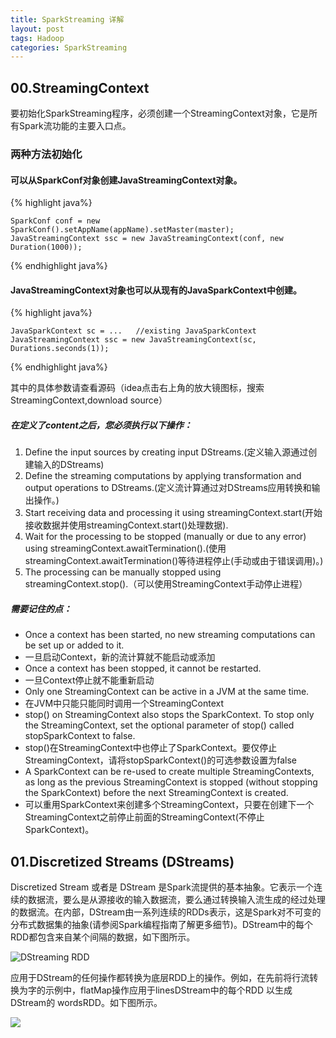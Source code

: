 ```yaml
---
title: SparkStreaming 详解
layout: post
tags: Hadoop
categories: SparkStreaming
---
```

## 00.StreamingContext
要初始化SparkStreaming程序，必须创建一个StreamingContext对象，它是所有Spark流功能的主要入口点。  
### 两种方法初始化
#### 可以从SparkConf对象创建JavaStreamingContext对象。 

{% highlight java%}  

    SparkConf conf = new SparkConf().setAppName(appName).setMaster(master);
    JavaStreamingContext ssc = new JavaStreamingContext(conf, new Duration(1000));  
    
{% endhighlight java%}    
#### JavaStreamingContext对象也可以从现有的JavaSparkContext中创建。

{% highlight java%}  

    JavaSparkContext sc = ...   //existing JavaSparkContext  
    JavaStreamingContext ssc = new JavaStreamingContext(sc, Durations.seconds(1));
    
{% endhighlight java%} 

其中的具体参数请查看源码（idea点击右上角的放大镜图标，搜索StreamingContext,download source）  

##### 在定义了content之后，您必须执行以下操作：

1. Define the input sources by creating input DStreams.(定义输入源通过创建输入的DStreams)
2. Define the streaming computations by applying transformation and output operations to DStreams.(定义流计算通过对DStreams应用转换和输出操作。)
3. Start receiving data and processing it using streamingContext.start(开始接收数据并使用streamingContext.start()处理数据).
4. Wait for the processing to be stopped (manually or due to any error) using streamingContext.awaitTermination().(使用streamingContext.awaitTermination()等待进程停止(手动或由于错误调用)。)
5. The processing can be manually stopped using streamingContext.stop().（可以使用StreamingContext手动停止进程）

##### 需要记住的点：

- Once a context has been started, no new streaming computations can be set up or added to it.
- 一旦启动Context，新的流计算就不能启动或添加
- Once a context has been stopped, it cannot be restarted.
- 一旦Context停止就不能重新启动
- Only one StreamingContext can be active in a JVM at the same time.
- 在JVM中只能只能同时调用一个StreamingContext
- stop() on StreamingContext also stops the SparkContext. To stop only the StreamingContext, set the optional parameter of stop() called stopSparkContext to false.
- stop()在StreamingContext中也停止了SparkContext。要仅停止StreamingContext，请将stopSparkContext()的可选参数设置为false
- A SparkContext can be re-used to create multiple StreamingContexts, as long as the previous StreamingContext is stopped (without stopping the SparkContext) before the next StreamingContext is created.
- 可以重用SparkContext来创建多个StreamingContext，只要在创建下一个StreamingContext之前停止前面的StreamingContext(不停止SparkContext)。  

## 01.Discretized Streams (DStreams)
Discretized Stream 或者是 DStream 是Spark流提供的基本抽象。它表示一个连续的数据流，要么是从源接收的输入数据流，要么通过转换输入流生成的经过处理的数据流。在内部，DStream由一系列连续的RDDs表示，这是Spark对不可变的分布式数据集的抽象(请参阅Spark编程指南了解更多细节)。DStream中的每个RDD都包含来自某个间隔的数据，如下图所示。  

![DStreaming RDD](http://spark.apache.org/docs/2.3.0/img/streaming-dstream.png)

应用于DStream的任何操作都转换为底层RDD上的操作。例如，在先前将行流转换为字的示例中，flatMap操作应用于linesDStream中的每个RDD 以生成DStream的 wordsRDD。如下图所示。  

![](http://spark.apache.org/docs/2.3.0/img/streaming-dstream-ops.png)